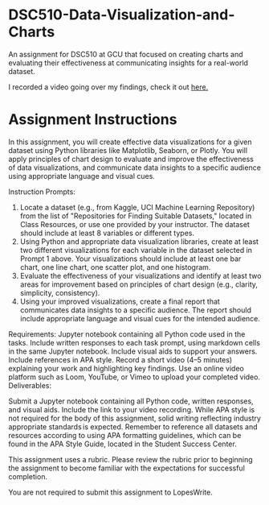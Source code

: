 # DSC510-Data-Visualization-and-Charts
 An assignment for DSC510 at GCU that focused on creating charts and evaluating their effectiveness at communicating insights for a real-world dataset.

I recorded a video going over my findings, check it out [here.](https://youtu.be/4H4u5JtewKI)

# Assignment Instructions
In this assignment, you will create effective data visualizations for a given dataset using Python libraries like Matplotlib, Seaborn, or Plotly. You will apply principles of chart design to evaluate and improve the effectiveness of data visualizations, and communicate data insights to a specific audience using appropriate language and visual cues.

Instruction Prompts:

1. Locate a dataset (e.g., from Kaggle, UCI Machine Learning Repository) from the list of "Repositories for Finding Suitable Datasets," located in Class Resources, or use one provided by your instructor. The dataset should include at least 8 variables or different types.
2. Using Python and appropriate data visualization libraries, create at least two different visualizations for each variable in the dataset selected in Prompt 1 above. Your visualizations should include at least one bar chart, one line chart, one scatter plot, and one histogram.
3. Evaluate the effectiveness of your visualizations and identify at least two areas for improvement based on principles of chart design (e.g., clarity, simplicity, consistency).
4. Using your improved visualizations, create a final report that communicates data insights to a specific audience. The report should include appropriate language and visual cues for the intended audience.

Requirements:
Jupyter notebook containing all Python code used in the tasks.
Include written responses to each task prompt, using markdown cells in the same Jupyter notebook.
Include visual aids to support your answers.
Include references in APA style.
Record a short video (4–5 minutes) explaining your work and highlighting key findings. Use an online video platform such as Loom, YouTube, or Vimeo to upload your completed video.
Deliverables:

Submit a Jupyter notebook containing all Python code, written responses, and visual aids.
Include the link to your video recording.
While APA style is not required for the body of this assignment, solid writing reflecting industry appropriate standards is expected. Remember to reference all datasets and resources according to using APA formatting guidelines, which can be found in the APA Style Guide, located in the Student Success Center.

This assignment uses a rubric. Please review the rubric prior to beginning the assignment to become familiar with the expectations for successful completion.

You are not required to submit this assignment to LopesWrite.
